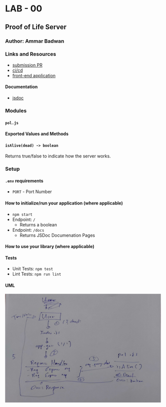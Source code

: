 # LAB - 00

## Proof of Life Server

### Author: Ammar Badwan

### Links and Resources

- [submission PR](https://github.com/ammarBadwan-401-advanced-javascript/lab-00/pull/1)
- [ci/cd](https://travis-ci.org/github/ammarBadwan-401-advanced-javascript/lab-00/builds/687920939)
- [front-end application](https://ammar-lab00.herokuapp.com/)

#### Documentation
* [jsdoc](https://ammar-lab00.herokuapp.com/docs/)

### Modules
#### `pol.js`

#### Exported Values and Methods

#### `isAlive(dead) -> boolean`
Returns true/false to indicate how the server works.

### Setup
#### `.env` requirements
* `PORT` - Port Number


#### How to initialize/run your application (where applicable)

* `npm start`
* Endpoint: `/`
  * Returns a boolean
* Endpoint: `/docs`
  * Returns JSDoc Documenation Pages

#### How to use your library (where applicable)

#### Tests

* Unit Tests: `npm test`
* Lint Tests: `npm run lint`

#### UML

![UML Diagram](whiteboard.jpg)
